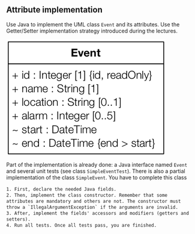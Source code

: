 ## Attribute implementation

Use Java to implement the UML class `Event` and its attributes. 
Use the Getter/Setter implementation strategy introduced during the lectures.  

![](CD-Event.png)

Part of the implementation is already done: a Java interface named `Event` and several unit tests (see class `SimpleEventTest`).
There is also a partial implementation of the class `SimpleEvent`. You have to complete this class

    1. First, declare the needed Java fields.
	2. Then, implement the class constructor. Remember that some attributes are mandatory and others are not. The constructor must throw a `IllegalArgumentException` if the arguments are invalid.
	3. After, implement the fields' accessors and modifiers (getters and setters). 
	4. Run all tests. Once all tests pass, you are finished.
